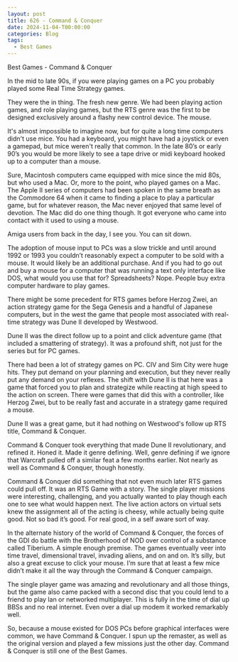 ```yaml
---
layout: post
title: 626 - Command & Conquer
date: 2024-11-04-T00:00:00
categories: Blog
tags:
  - Best Games
---
```

Best Games - Command & Conquer

In the mid to late 90s, if you were playing games on a PC you probably played some Real Time Strategy games.

They were the in thing. The fresh new genre. We had been playing action games, and role playing games, but the RTS genre was the first to be designed exclusively around a flashy new control device. The mouse.

It's almost impossible to imagine now, but for quite a long time computers didn't use mice. You had a keyboard, you might have had a joystick or even a gamepad, but mice weren't really that common. In the late 80’s or early 90’s you would be more likely to see a tape drive or midi keyboard hooked up to a computer than a mouse.

Sure, Macintosh computers came equipped with mice since the mid 80s, but who used a Mac. Or, more to the point, who played games on a Mac. The Apple II series of computers had been spoken in the same breath as the Commodore 64 when it came to finding a place to play a particular game, but for whatever reason, the Mac never enjoyed that same level of devotion. The Mac did do one thing though. It got everyone who came into contact with it used to using a mouse.

Amiga users from back in the day, I see you. You can sit down.

The adoption of mouse input to PCs was a slow trickle and until around 1992 or 1993 you couldn’t reasonably expect a computer to be sold with a mouse. It would likely be an additional purchase. And if you had to go out and buy a mouse for a computer that was running a text only interface like DOS, what would you use that for? Spreadsheets? Nope. People buy extra computer hardware to play games.

There might be some precedent for RTS games before Herzog Zwei, an action strategy game for the Sega Genesis and a handful of Japanese computers, but in the west the game that people most associated with real-time strategy was Dune II developed by Westwood. 

Dune II was the direct follow up to a point and click adventure game (that included a smattering of strategy). It was a profound shift, not just for the series but for PC games.

There had been a lot of strategy games on PC. CIV and Sim City were huge hits. They put demand  on your planning and execution, but they never really put any demand on your reflexes. The shift with Dune II is that here was a game that forced you to plan and strategize while reacting at high speed to the action on screen. There were games that did this with a controller, like Herzog Zwei, but to be really fast and accurate in a strategy game required a mouse.

Dune II was a great game, but it had nothing on Westwood's follow up RTS title, Command & Conquer.

Command & Conquer took everything that made Dune II revolutionary, and refined it. Honed it. Made it genre defining. Well, genre defining if we ignore that Warcraft pulled off a similar feat a few months earlier. Not nearly as well as Command & Conquer, though honestly.

Command & Conquer did something that not even much later RTS games could pull off. It was an RTS Game with a story. The single player missions were interesting, challenging, and you actually wanted to play though each one to see what would happen next. The live action actors on virtual sets knew the assignment all of the acting is cheesy, while actually being quite good. Not so bad it’s good. For real good, in a self aware sort of way. 

In the alternate history of the world of Command & Conquer, the forces of the GDI do battle with the Brotherhood of NOD over control of a substance called Tiberium. A simple enough premise. The games eventually veer into time travel, dimensional travel, invading aliens, and on and on. It’s silly, but also a great excuse to click your mouse. I’m sure that at least a few mice didn’t make it all the way through the Command & Conquer campaign.

The single player game was amazing and revolutionary and all those things, but the game also came packed with a second disc that you could lend to a friend to play lan or networked multiplayer. This is fully in the time of dial up BBSs and no real internet. Even over a dial up modem it worked remarkably well.

So, because a mouse existed for DOS PCs before graphical interfaces were common, we have Command & Conquer. I spun up the remaster, as well as the original version and played a few missions just the other day. Command & Conquer is still one of the Best Games.

